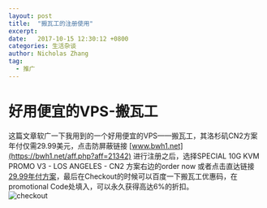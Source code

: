 ```yaml
---
layout: post
title:  "搬瓦工的注册使用"
excerpt: 
date:   2017-10-15 12:30:12 +0800
categories: 生活杂谈
author: Nicholas Zhang
tag: 
  - 推广
---
```

# 好用便宜的VPS-搬瓦工
这篇文章软广一下我用到的一个好用便宜的VPS——搬瓦工，其洛杉矶CN2方案年付仅需29.99美元，点击防屏蔽链接 [www.bwh1.net](https://bwh1.net/aff.php?aff=21342) 进行注册之后，选择SPECIAL 10G KVM PROMO V3 - LOS ANGELES - CN2 方案右边的order now 或者点击直达链接[29.99年付方案](https://bwh1.net/aff.php?aff=21342&pid=56)，最后在Checkout的时候可以百度一下搬瓦工优惠码，在promotional Code处填入，可以永久获得高达6%的折扣。  
![checkout](http://banwagong.cn/images/jiaocheng-2.jpg)

